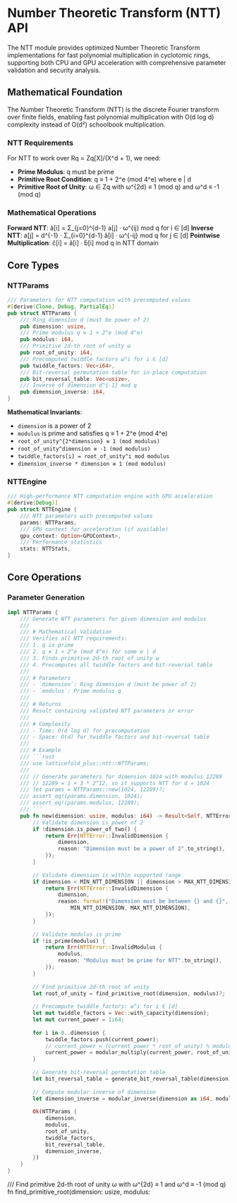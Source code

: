 # Number Theoretic Transform (NTT) API

The NTT module provides optimized Number Theoretic Transform implementations for fast polynomial multiplication in cyclotomic rings, supporting both CPU and GPU acceleration with comprehensive parameter validation and security analysis.

## Mathematical Foundation

The Number Theoretic Transform (NTT) is the discrete Fourier transform over finite fields, enabling fast polynomial multiplication with O(d log d) complexity instead of O(d²) schoolbook multiplication.

### NTT Requirements

For NTT to work over Rq = Zq[X]/(X^d + 1), we need:
- **Prime Modulus**: q must be prime
- **Primitive Root Condition**: q ≡ 1 + 2^e (mod 4^e) where e | d
- **Primitive Root of Unity**: ω ∈ Zq with ω^{2d} ≡ 1 (mod q) and ω^d ≡ -1 (mod q)

### Mathematical Operations

**Forward NTT**: â[i] = Σ_{j=0}^{d-1} a[j] · ω^{ij} mod q for i ∈ [d]
**Inverse NTT**: a[j] = d^{-1} · Σ_{i=0}^{d-1} â[i] · ω^{-ij} mod q for j ∈ [d]
**Pointwise Multiplication**: ĉ[i] = â[i] · b̂[i] mod q in NTT domain

## Core Types

### NTTParams

```rust
/// Parameters for NTT computation with precomputed values
#[derive(Clone, Debug, PartialEq)]
pub struct NTTParams {
    /// Ring dimension d (must be power of 2)
    pub dimension: usize,
    /// Prime modulus q ≡ 1 + 2^e (mod 4^e)
    pub modulus: i64,
    /// Primitive 2d-th root of unity ω
    pub root_of_unity: i64,
    /// Precomputed twiddle factors ω^i for i ∈ [d]
    pub twiddle_factors: Vec<i64>,
    /// Bit-reversal permutation table for in-place computation
    pub bit_reversal_table: Vec<usize>,
    /// Inverse of dimension d^{-1} mod q
    pub dimension_inverse: i64,
}
```

**Mathematical Invariants**:
- `dimension` is a power of 2
- `modulus` is prime and satisfies q ≡ 1 + 2^e (mod 4^e)
- `root_of_unity^{2*dimension} ≡ 1 (mod modulus)`
- `root_of_unity^dimension ≡ -1 (mod modulus)`
- `twiddle_factors[i] = root_of_unity^i mod modulus`
- `dimension_inverse * dimension ≡ 1 (mod modulus)`

### NTTEngine

```rust
/// High-performance NTT computation engine with GPU acceleration
#[derive(Debug)]
pub struct NTTEngine {
    /// NTT parameters with precomputed values
    params: NTTParams,
    /// GPU context for acceleration (if available)
    gpu_context: Option<GPUContext>,
    /// Performance statistics
    stats: NTTStats,
}
```

## Core Operations

### Parameter Generation

```rust
impl NTTParams {
    /// Generate NTT parameters for given dimension and modulus
    /// 
    /// # Mathematical Validation
    /// Verifies all NTT requirements:
    /// 1. q is prime
    /// 2. q ≡ 1 + 2^e (mod 4^e) for some e | d
    /// 3. Finds primitive 2d-th root of unity ω
    /// 4. Precomputes all twiddle factors and bit-reversal table
    /// 
    /// # Parameters
    /// - `dimension`: Ring dimension d (must be power of 2)
    /// - `modulus`: Prime modulus q
    /// 
    /// # Returns
    /// Result containing validated NTT parameters or error
    /// 
    /// # Complexity
    /// - Time: O(d log d) for precomputation
    /// - Space: O(d) for twiddle factors and bit-reversal table
    /// 
    /// # Example
    /// ```rust
    /// use latticefold_plus::ntt::NTTParams;
    /// 
    /// // Generate parameters for dimension 1024 with modulus 12289
    /// // 12289 = 1 + 3 * 2^12, so it supports NTT for d = 1024
    /// let params = NTTParams::new(1024, 12289)?;
    /// assert_eq!(params.dimension, 1024);
    /// assert_eq!(params.modulus, 12289);
    /// ```
    pub fn new(dimension: usize, modulus: i64) -> Result<Self, NTTError> {
        // Validate dimension is power of 2
        if !dimension.is_power_of_two() {
            return Err(NTTError::InvalidDimension {
                dimension,
                reason: "Dimension must be a power of 2".to_string(),
            });
        }
        
        // Validate dimension is within supported range
        if dimension < MIN_NTT_DIMENSION || dimension > MAX_NTT_DIMENSION {
            return Err(NTTError::InvalidDimension {
                dimension,
                reason: format!("Dimension must be between {} and {}", 
                    MIN_NTT_DIMENSION, MAX_NTT_DIMENSION),
            });
        }
        
        // Validate modulus is prime
        if !is_prime(modulus) {
            return Err(NTTError::InvalidModulus {
                modulus,
                reason: "Modulus must be prime for NTT".to_string(),
            });
        }
        
        // Find primitive 2d-th root of unity
        let root_of_unity = find_primitive_root(dimension, modulus)?;
        
        // Precompute twiddle factors: ω^i for i ∈ [d]
        let mut twiddle_factors = Vec::with_capacity(dimension);
        let mut current_power = 1i64;
        
        for i in 0..dimension {
            twiddle_factors.push(current_power);
            // current_power = (current_power * root_of_unity) % modulus
            current_power = modular_multiply(current_power, root_of_unity, modulus);
        }
        
        // Generate bit-reversal permutation table
        let bit_reversal_table = generate_bit_reversal_table(dimension);
        
        // Compute modular inverse of dimension
        let dimension_inverse = modular_inverse(dimension as i64, modulus)?;
        
        Ok(NTTParams {
            dimension,
            modulus,
            root_of_unity,
            twiddle_factors,
            bit_reversal_table,
            dimension_inverse,
        })
    }
}
```
/// Find primitive 2d-th root of unity ω with ω^{2d} ≡ 1 and ω^d ≡ -1 (mod q)
fn find_primitive_root(dimension: usize, modulus: 